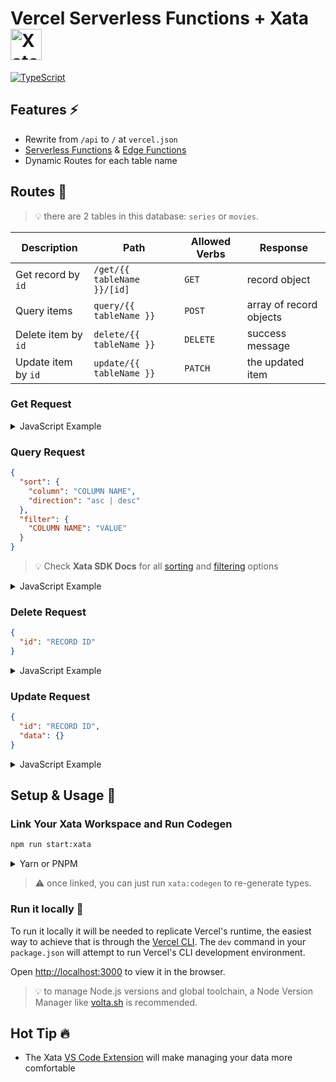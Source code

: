 <h1> Vercel Serverless Functions + Xata <img alt="Xatafly, the logo from Xata" src="/public/flap.gif" width="50" /></h1>

[![TypeScript](https://badgen.net/badge/icon/typescript?icon=typescript&label)](https://typescriptlang.org)

## Features ⚡️

- Rewrite from `/api` to `/` at `vercel.json`
- [Serverless Functions](https://vercel.com/docs/concepts/functions/serverless-functions) & [Edge Functions](https://vercel.com/features/edge-functions)
- Dynamic Routes for each table name

## Routes 📍

> 💡 there are 2 tables in this database: `series` or `movies`.

| Description         | Path                        | Allowed Verbs | Response                |
| ------------------- | --------------------------- | ------------- | ----------------------- |
| Get record by `id`  | `/get/{{ tableName }}/[id]` | `GET`         | record object           |
| Query items         | `query/{{ tableName }}`     | `POST`        | array of record objects |
| Delete item by `id` | `delete/{{ tableName }}`    | `DELETE`      | success message         |
| Update item by `id` | `update/{{ tableName }}`    | `PATCH`       | the updated item        |

### Get Request

<details>
    <summary>JavaScript Example</summary>

```js
fetch(
  'https://xata-functions.vercel.app/get/movies/rec_cci5p8miqtgok3idj8b0'
).then((resp) => resp.json())
```

</details>

### Query Request

```json
{
  "sort": {
    "column": "COLUMN NAME",
    "direction": "asc | desc"
  },
  "filter": {
    "COLUMN NAME": "VALUE"
  }
}
```

> 💡 Check **Xata SDK Docs** for all [sorting](https://xata.io/docs/sdk/reference#sorting) and [filtering](https://xata.io/docs/sdk/reference#filtering) options

<details>
    <summary>JavaScript Example</summary>

```js
fetch('https://xata-functions.vercel.app/query/movies', {
  method: 'POST',
  body: JSON.stringify({
    sort: {
      column: 'release',
      direction: 'asc',
    },
    filter: {
      title: 'Iron Man',
    },
  }),
}).then((resp) => resp.json())
```

</details>

### Delete Request

```json
{
  "id": "RECORD ID"
}
```

<details>
    <summary>JavaScript Example</summary>

```js
fetch('https://xata-functions.vercel.app/delete/movies', {
  method: 'DELETE',
  body: JSON.stringify({
    id: 'rec_cci5p8miqtgok3idj8b0',
  }),
}).then((resp) => resp.json())
```

</details>

### Update Request

```json
{
  "id": "RECORD ID",
  "data": {}
}
```

<details>
    <summary>JavaScript Example</summary>

```js
fetch('https://xata-functions.vercel.app/delete/movies', {
  method: 'PATCH',
  body: JSON.stringify({
    id: 'rec_cci5p8miqtgok3idj8b0',
    data: {}, // what to update
  }),
}).then((resp) => resp.json())
```

</details>

## Setup & Usage 🐣

### Link Your Xata Workspace and Run Codegen

```sh
npm run start:xata
```

<details>
<summary> Yarn or PNPM</summary>

```sh
yarn start:xata
```

```sh
pnpm run start:xata
```

</details>

> ⚠️ once linked, you can just run `xata:codegen` to re-generate types.

### Run it locally 🚀

To run it locally it will be needed to replicate Vercel's runtime, the easiest way to achieve that is through the [Vercel CLI](https://vercel.com/docs/cli).
The `dev` command in your `package.json` will attempt to run Vercel's CLI development environment.

Open [http://localhost:3000](http://localhost:3000) to view it in the browser.

> 💡 to manage Node.js versions and global toolchain, a Node Version Manager like [volta.sh](https://volta.sh) is recommended.

## Hot Tip 🔥

- The Xata [VS Code Extension](https://marketplace.visualstudio.com/items?itemName=xata.xata) will make managing your data more comfortable

